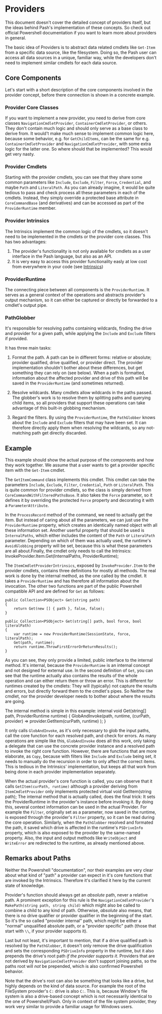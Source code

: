 Providers
=========
This document doesn't cover the detailed concept of providers itself,
but the ideas behind Pash's implementation of these concepts.  So check
out official Powershell documentation if you want to learn more about
providers in general.

The basic idea of Providers is to abstract data related cmdlets like
`Get-Item` from a specific data source, like the filesystem.  Doing so,
the Pash user can access all data sources in a unique, familiar way,
while the developers don't need to implement similar cmdlets for each
data source.

Core Components
---------------
Let's start with a short description of the core components involved in
the provider concept, before there connection is shown in a concrete
example.

### Provider Core Classes
If you want to implement a new provider, you need to derive from core
classes `NavigationCmdletProvider`, `ContainerCmdletProvider`, or others.
They don't contain much logic and should only serve as a base class to
derive from.  It would't make much sense to implement common logic here,
because some behavior, e.g. for `GetChildItems`, can be the same for e.g.
`ContainerCmdletProvider` and `NavigationCmdletProvider`, with some extra
logic for the latter one. So where should that be implemented? This would
get very nasty.

### Provider Cmdlets
Starting with the provider cmdlets, you can see that they share some
common parameters like `Include`, `Exclude`, `Filter`, `Force`,
`Credential`, and maybe `Path` and `LiteralPath`. As you can already
imagine, it would be quite tedious to pass and check process all these
parameters in each of the cmdlets. Instead, they simply override a
protected base attribute in `CoreCommandBase` (and derivatives) and can
be accessed as part of the `ProviderRuntime` member.

### Provider Intrinsics
The Intrinsics implement the common logic of the cmdlets, so it doesn't
need to be implemented in the cmdlets or the provider core classes. This
has two advantages:
1.  The provider's functionality is not only available for cmdlets as a
    user interface in the Pash language, but also as an API.
2.  It is very easy to access this provider functionality easly at low
    cost from everywhere in your code (see [Intrinsics](Intrinsics.md))

### ProviderRuntime
The connecting piece between all components is the `ProviderRuntime`.
It serves as a general context of the operations and abstracts provider's
output mechanism, so it can either be captured or directly be forwarded
to a cmdlet's output pipe.

### PathGlobber
It's responsible for resolving paths containing wildcards, finding
the drive and provider for a given path, while applying the `Include`
and `Exclude` filters if provided.

It has three main tasks:
1. Format the path. A path can be in different forms: relative or
   absolute; provider qualified, drive qualified, or provider direct.
   The provider implementation shouldn't bother about these differences,
   but get something they can rely on (see below).
   When a path is formatted, information about the affected provider and
   drive of this path will be saved in the `ProviderRuntime` (and sometimes
   returned).

2. Resolve wildcards. Many cmdlets allow wildcards in the paths passed.
   The globber's work is to resolve them by splitting paths and querying
   child items, so all providers that support these operations can take
   advantage of this built-in globbing mechanism.

3. Regard the filters. By using the `ProviderRuntime`, the `PathGlobber`
   knows about the `Include` and `Exclude` filters that may have been
   set. It can therefore directly apply them when resolving the wildcards,
   so any not-matching path get directly discarded.



Example
-------
This example should show the actual purpose of the components and how
they work together. We assume that a user wants to get a provider 
specific item with the `Get-Item` cmdlet.

The `GetItemCommand` class implements this cmdlet. This cmdlet can take
the parameters `Include`, `Exclude`, `Filter`, `Credential`,  `Path` or
`LiteralPath`.  This is quite common for provider cmdlets, so the class
is simply derived from `CoreCommandWithFilteredPathsBase`.  It also takes
the `Force` parameter, so it defines it by overriding the protected
`Force` property and decorating it with a `ParameterAttribute`.

In the `ProcessRecord` method of the command, we need to actually get the
item. But instead of caring about all the parameters, we can just use the
`ProviderRuntime` property, which creates an identically named object
with all these information set. Another userful property that should be
used is `InternalPaths`, which either includes the content of the `Path`
or `LiteralPath` parameter. Depending on which of them was actually used,
the runtime's `AvoidGlobbing` property will be set, because this is what
these parameters are all about.Finally, the cmdlet only needs to call
the Intrinsics:
    InvokeProvider.Item.Get(InternalPaths, ProviderRuntime);


The `ItemCmdletProviderIntrinsics`, exposed by `InvokeProvider.Item`
to the provider cmdlets, contains three definitions for mostly all
methods.  The real work is done by the internal method, as the one called
by the cmdlet. It takes a `ProviderRuntime` and has therefore all
information about the invocation. The other two functions are part of
the public Powershell compatible API and are defined for `Get` as follows:

	public Collection<PSObject> Get(string path)
	{
		return Get(new [] { path }, false, false);
	}

	public Collection<PSObject> Get(string[] path, bool force, bool literalPath)
	{
		var runtime = new ProviderRuntime(SessionState, force, literalPath);
		Get(path, runtime);
		return runtime.ThrowFirstErrorOrReturnResults();
	}

As you can see, they only provide a limited, public interface to the
internal method. It's internal, because the `ProviderRuntime` is an
internal concept and not designed for external use. In the second
definition of `Get`, you can see that the runtime actually also contains
the results of the whole operation and can either return them or throw an
error. This is different for runtimes created by the cmdlets: They will
(typically) not capture the results and errors, but directly forward them
to the cmdlet's pipes. So Neither the cmdlet, nor the provider developer
needs to bother about where the results are going.

The internal method is simple in this example:
	internal void Get(string[] path, ProviderRuntime runtime)
	{
		GlobAndInvoke<ItemCmdletProvider>(path, runtime,
			(curPath, provider) => provider.GetItem(curPath, runtime)
		);
	}

It only calls `GlobAndInvoke`, as it's only necessary to glob the input
paths, call the core function for each resolved path, and check for
errors. As many operations are simple like this, `GlobAndInvoke` does
all this work, only taking a delegate that can use the concrete
provider instance and a resolved path to invoke the right core function.
However, there are functions that are more elaborate, as `Copy`, because
with filters like `Include` and `Exclude` being set, it needs to
manually do the recursion in order to only affect the correct items.
This is tedious in the Intrinsics' implementation, but keeps all that
work from being done in each provider implementation separately.

When the actual provider's core function is called, you can observe that
it calls `GetItem(curPath, runtime)` although a provider deriving from
`ItemCmdletProvider` only implements
    protected virtual void GetItem(string path);
The internal method that is actually called, does the final trick: It
sets the ProviderRuntime in the provider's instance before invoking it.
By doing this, several context information can be used in the actual
Provider. For example the `Filter`, originally set as a parameter, now
saved in the runtime, is exposed through the provider's `Filter`
property, so it can be read during the core operation. Similarly, when
the `PathGlobber` resolved and formated the path, it saved which drive
is affected in the runtime's `PSDriveInfo` property, which is also
exposed to the provider by the same-named property.
Also, the input and output methods like `WriteObject` and `WriteError`
are redirected to the runtime, as already mentioned above.

Remarks about Paths
-------------------
Neither the Powershell "documentation", nor their examples are very clear
about what kind of "path" a provider can expect in it's core functions
that are invoked by the Intrinsics. Therefore it's clarified it here by
the current state of knowledge.

Provider's function should always get an *absolute* path, never a
relative path.  A prominent exception for this rule is the
`NavigationCmdletProvider`'s `MakePath(string path, string child)` which
might also be called to combine a child to any kind of path.
Otherwise, *absolute* also means, that there is no drive qualifier
or provider qualifier in the beginning of the start. So it's the
so called "provider internal" path, which might be either a "normal"
unqualified absolute path, or a "provider specific" path (those that
start with `\\`, if your provider supports it).

Last but not least, it's important to mention, that if a drive qualified
path is resolved by the `PathGlobber`, it doesn't only remove the drive
qualification and sets the corresponding `PSDriveInfo` property in the
runtime, but it also prepends the drive's root path *if the provider
supports it*. Providers that are not derived by
`NavigationCmdletProvider` don't support joining paths, so the paths
root will *not* be prepended, which is also confirmed Powershell
behavior.

Note that the drive's root can also be something that looks like a drive,
but highly depends on the kind of data source.
For example the root of the FileSystem provider's `C:` drive is also
`C:`. This is, because Window's file system is also a drive-based
concept which is not necessarily identical to the one of Powershell/Pash.
Only in context of the file system provider, they work very similar to
provide a familiar usage for Windows users.
